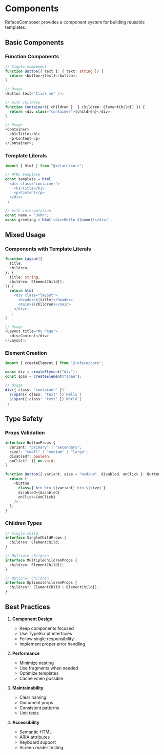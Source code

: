 # Components

RefaceComposer provides a component system for building reusable templates.

## Basic Components

### Function Components

```typescript
// Simple component
function Button({ text }: { text: string }) {
  return <button>{text}</button>;
}

// Usage
<Button text="Click me" />;

// With children
function Container({ children }: { children: ElementChild[] }) {
  return <div class="container">{children}</div>;
}

// Usage
<Container>
  <h1>Title</h1>
  <p>Content</p>
</Container>;
```

### Template Literals

```typescript
import { html } from "@reface/core";

// HTML template
const template = html`
  <div class="container">
    <h1>Title</h1>
    <p>Content</p>
  </div>
`;

// With interpolation
const name = "John";
const greeting = html`<div>Hello ${name}!</div>`;
```

## Mixed Usage

### Components with Template Literals

```typescript
function Layout({
  title,
  children,
}: {
  title: string;
  children: ElementChild[];
}) {
  return html`
    <div class="layout">
      <header>${title}</header>
      <main>${children}</main>
    </div>
  `;
}

// Usage
<Layout title="My Page">
  <div>Content</div>
</Layout>;
```

### Element Creation

```typescript
import { createElement } from "@reface/core";

const div = createElement("div");
const span = createElement("span");

// Usage
div({ class: "container" })`
  ${span({ class: "text" })`Hello`}
  ${span({ class: "text" })`World`}
`;
```

## Type Safety

### Props Validation

```typescript
interface ButtonProps {
  variant: "primary" | "secondary";
  size?: "small" | "medium" | "large";
  disabled?: boolean;
  onClick?: () => void;
}

function Button({ variant, size = "medium", disabled, onClick }: ButtonProps) {
  return (
    <button
      class={`btn btn-${variant} btn-${size}`}
      disabled={disabled}
      onClick={onClick}
    />
  );
}
```

### Children Types

```typescript
// Single child
interface SingleChildProps {
  children: ElementChild;
}

// Multiple children
interface MultipleChildrenProps {
  children: ElementChild[];
}

// Optional children
interface OptionalChildrenProps {
  children?: ElementChild | ElementChild[];
}
```

## Best Practices

1. **Component Design**

   - Keep components focused
   - Use TypeScript interfaces
   - Follow single responsibility
   - Implement proper error handling

2. **Performance**

   - Minimize nesting
   - Use fragments when needed
   - Optimize templates
   - Cache when possible

3. **Maintainability**

   - Clear naming
   - Document props
   - Consistent patterns
   - Unit tests

4. **Accessibility**
   - Semantic HTML
   - ARIA attributes
   - Keyboard support
   - Screen reader testing
